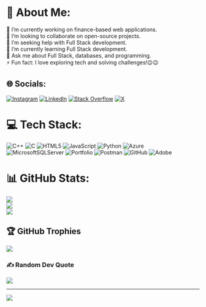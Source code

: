 # 💫 About Me:
🔭 I’m currently working on finance-based web applications.<br>🤝 I’m looking to collaborate on open-source projects.<br>🙌 I’m seeking help with Full Stack development.<br>🌱 I’m currently learning Full Stack development.<br>💬 Ask me about Full Stack, databases, and programming.<br>⚡ Fun fact: I love exploring tech and solving challenges!😉😉


## 🌐 Socials:
[![Instagram](https://img.shields.io/badge/Instagram-%23E4405F.svg?logo=Instagram&logoColor=white)](https://instagram.com/ydv_dheeraj1010) [![LinkedIn](https://img.shields.io/badge/LinkedIn-%230077B5.svg?logo=linkedin&logoColor=white)](https://linkedin.com/in/dheeraj-yadav10) [![Stack Overflow](https://img.shields.io/badge/-Stackoverflow-FE7A16?logo=stack-overflow&logoColor=white)](https://stackoverflow.com/users/27805045) [![X](https://img.shields.io/badge/X-black.svg?logo=X&logoColor=white)](https://x.com/@Dheeraj_yadav10) 

# 💻 Tech Stack:
![C++](https://img.shields.io/badge/c++-%2300599C.svg?style=for-the-badge&logo=c%2B%2B&logoColor=white) ![C](https://img.shields.io/badge/c-%2300599C.svg?style=for-the-badge&logo=c&logoColor=white) ![HTML5](https://img.shields.io/badge/html5-%23E34F26.svg?style=for-the-badge&logo=html5&logoColor=white) ![JavaScript](https://img.shields.io/badge/javascript-%23323330.svg?style=for-the-badge&logo=javascript&logoColor=%23F7DF1E) ![Python](https://img.shields.io/badge/python-3670A0?style=for-the-badge&logo=python&logoColor=ffdd54) ![Azure](https://img.shields.io/badge/azure-%230072C6.svg?style=for-the-badge&logo=microsoftazure&logoColor=white) ![MicrosoftSQLServer](https://img.shields.io/badge/Microsoft%20SQL%20Server-CC2927?style=for-the-badge&logo=microsoft%20sql%20server&logoColor=white) ![Portfolio](https://img.shields.io/badge/Portfolio-%23000000.svg?style=for-the-badge&logo=firefox&logoColor=#FF7139) ![Postman](https://img.shields.io/badge/Postman-FF6C37?style=for-the-badge&logo=postman&logoColor=white) ![GitHub](https://img.shields.io/badge/github-%23121011.svg?style=for-the-badge&logo=github&logoColor=white) ![Adobe](https://img.shields.io/badge/adobe-%23FF0000.svg?style=for-the-badge&logo=adobe&logoColor=white)
# 📊 GitHub Stats:
![](https://github-readme-stats.vercel.app/api?username=Dheeraj-1010&theme=dark&hide_border=false&include_all_commits=true&count_private=true)<br/>
![](https://github-readme-streak-stats.herokuapp.com/?user=Dheeraj-1010&theme=dark&hide_border=false)<br/>
![](https://github-readme-stats.vercel.app/api/top-langs/?username=Dheeraj-1010&theme=dark&hide_border=false&include_all_commits=true&count_private=true&layout=compact)

## 🏆 GitHub Trophies
![](https://github-profile-trophy.vercel.app/?username=Dheeraj-1010&theme=ambient_gradient&no-frame=false&no-bg=true&margin-w=4)

### ✍️ Random Dev Quote
![](https://quotes-github-readme.vercel.app/api?type=horizontal&theme=dark)

---
[![](https://visitcount.itsvg.in/api?id=Dheeraj-1010&icon=0&color=0)](https://visitcount.itsvg.in)


